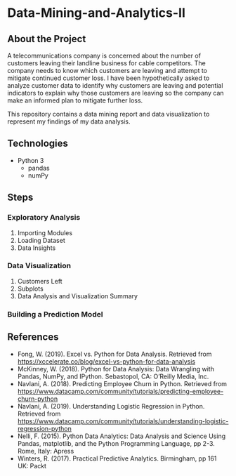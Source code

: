 # Data-Mining-and-Analytics-II
## About the Project
A telecommunications company is concerned about the number of customers leaving their landline business for cable competitors. The company needs to know which customers are leaving and attempt to mitigate continued customer loss. I have been hypothetically asked to analyze customer data to identify why customers are leaving and potential indicators to explain why those customers are leaving so the company can make an informed plan to mitigate further loss.

This repository contains a data mining report and data visualization to represent my findings of my data analysis.
## Technologies
- Python 3
  - pandas
  - numPy
## Steps
### Exploratory Analysis
1. Importing Modules
2. Loading Dataset
3. Data Insights
### Data Visualization
1. Customers Left
2. Subplots
3. Data Analysis and Visualization Summary
### Building a Prediction Model
## References
-	Fong, W. (2019). Excel vs. Python for Data Analysis. Retrieved from https://xccelerate.co/blog/excel-vs-python-for-data-analysis
-	McKinney, W. (2018). Python for Data Analysis: Data Wrangling with Pandas, NumPy, and IPython. Sebastopol, CA: O’Reilly Media, Inc.
-	Navlani, A. (2018). Predicting Employee Churn in Python. Retrieved from https://www.datacamp.com/community/tutorials/predicting-employee-churn-python
-	Navlani, A. (2019). Understanding Logistic Regression in Python. Retrieved from https://www.datacamp.com/community/tutorials/understanding-logistic-regression-python
-	Nelli, F. (2015). Python Data Analytics: Data Analysis and Science Using Pandas, matplotlib, and the Python Programming Language, pp 2-3. Rome, Italy: Apress
-	Winters, R. (2017). Practical Predictive Analytics. Birmingham, pp 161 UK: Packt
